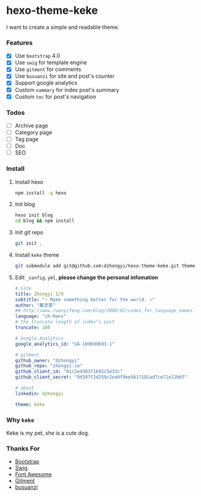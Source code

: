 hexo-theme-keke
=================
I want to create a simple and readable theme.

### Features

- [X] Use `bootstrap` 4.0
- [X] Use `swig` for template engine
- [X] Use `gitment` for comments
- [X] Use `busuanzi` for site and post's counter
- [X] Support google analytics
- [x] Custom `summary` for index post's summary
- [x] Custom `toc` for post's navigation

### Todos

- [ ] Archive page
- [ ] Category page
- [ ] Tag page
- [ ] Doc
- [ ] SEO

### Install

1. Install hexo
    
    ```bash
    npm install -g hexo
    ```
    
2. Init blog
    
    ```bash
    hexo init blog
    cd blog && npm install
    ```

3. Init git repo

    ```bash
    git init .
    ```
    
4. Install `keke` theme

    ```bash
    git submodule add git@github.com:dzhongyi/hexo-theme-keke.git themes/keke
    ```

5. Edit `_config.yml`, **please change the personal infomation**

    ```yaml
    # Site
    title: Zhongyi I/O
    subtitle: "➩ Make something better for the world. ✌"
    author: "戴忠意"
    ## http://www.ruanyifeng.com/blog/2008/02/codes_for_language_names.html
    language: "zh-Hans"
    # the truncate length of index"s post
    truncate: 100
    
    # Google Analytics
    google_analytics_id: "UA-109699693-1"
    
    # gitment
    github_owner: "dzhongyi"
    github_repo: "zhongyi.io"
    github_client_id: "61c1e430371b91c5e33c"
    github_client_secret: "9d397f2d259c2ea9f9ee5617181ad7ce71e12b6f"
    
    # about
    linkedin: dzhongyi
 
    theme: keke
    ```

### Why `keke`

Keke is my pet, she is a cute dog.

### Thanks For

- [Bootstrap](https://getbootstrap.com/docs/4.0/getting-started/introduction/)
- [Swig](http://node-swig.github.io/swig-templates/docs/#usage)
- [Font Awesome](http://fontawesome.io/)
- [Gitment](https://github.com/imsun/gitment)
- [busuanzi](http://ibruce.info/2015/04/04/busuanzi/)